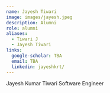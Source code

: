 ```yaml
---
name: Jayesh Tiwari
image: images/jayesh.jpeg
description: Alumni
role: alumni
aliases:
  - Tiwari J
  - Jayesh Tiwari
links:
  google-scholar: TBA
  email: TBA
  linkedin: jayeshkrt/
---
```


Jayesh Kumar Tiwari
Software Engineer
